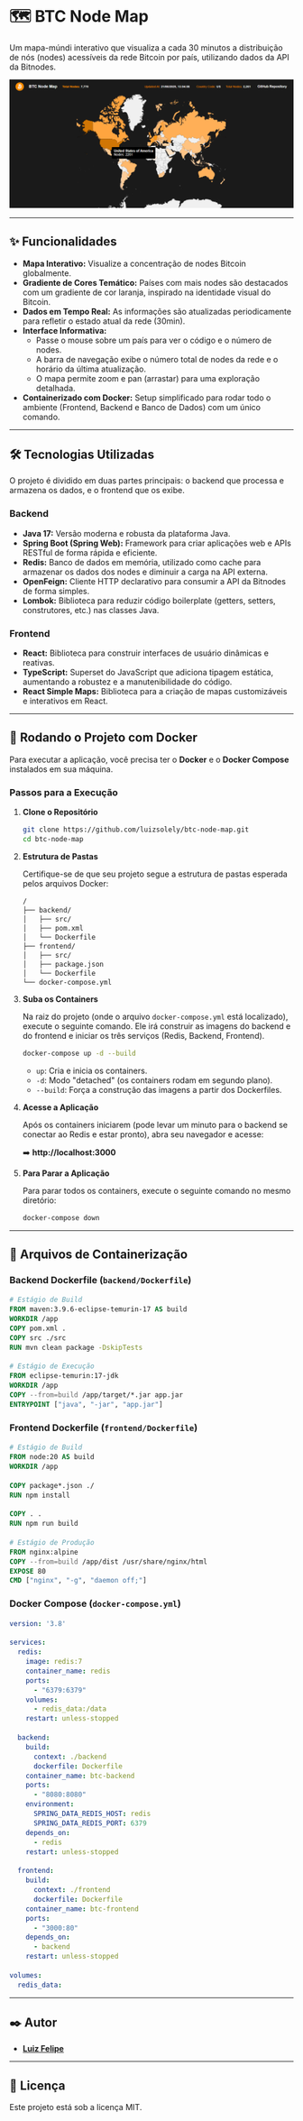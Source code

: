 # 🗺️ BTC Node Map

Um mapa-múndi interativo que visualiza a cada 30 minutos a distribuição de nós (nodes) acessíveis da rede Bitcoin por país, utilizando dados da API da Bitnodes.

![Demo do Projeto](./.github/assets/btc-node-map-demo.png)

---

## ✨ Funcionalidades

* **Mapa Interativo:** Visualize a concentração de nodes Bitcoin globalmente.
* **Gradiente de Cores Temático:** Países com mais nodes são destacados com um gradiente de cor laranja, inspirado na identidade visual do Bitcoin.
* **Dados em Tempo Real:** As informações são atualizadas periodicamente para refletir o estado atual da rede (30min).
* **Interface Informativa:**
    * Passe o mouse sobre um país para ver o código e o número de nodes.
    * A barra de navegação exibe o número total de nodes da rede e o horário da última atualização.
    * O mapa permite zoom e pan (arrastar) para uma exploração detalhada.
* **Containerizado com Docker:** Setup simplificado para rodar todo o ambiente (Frontend, Backend e Banco de Dados) com um único comando.

---

## 🛠️ Tecnologias Utilizadas

O projeto é dividido em duas partes principais: o backend que processa e armazena os dados, e o frontend que os exibe.

### Backend

* **Java 17:** Versão moderna e robusta da plataforma Java.
* **Spring Boot (Spring Web):** Framework para criar aplicações web e APIs RESTful de forma rápida e eficiente.
* **Redis:** Banco de dados em memória, utilizado como cache para armazenar os dados dos nodes e diminuir a carga na API externa.
* **OpenFeign:** Cliente HTTP declarativo para consumir a API da Bitnodes de forma simples.
* **Lombok:** Biblioteca para reduzir código boilerplate (getters, setters, construtores, etc.) nas classes Java.

### Frontend

* **React:** Biblioteca para construir interfaces de usuário dinâmicas e reativas.
* **TypeScript:** Superset do JavaScript que adiciona tipagem estática, aumentando a robustez e a manutenibilidade do código.
* **React Simple Maps:** Biblioteca para a criação de mapas customizáveis e interativos em React.

---

## 🐳 Rodando o Projeto com Docker

Para executar a aplicação, você precisa ter o **Docker** e o **Docker Compose** instalados em sua máquina.

### Passos para a Execução

1.  **Clone o Repositório**

    ```bash
    git clone https://github.com/luizsolely/btc-node-map.git
    cd btc-node-map
    ```

2.  **Estrutura de Pastas**

    Certifique-se de que seu projeto segue a estrutura de pastas esperada pelos arquivos Docker:

    ```
    /
    ├── backend/
    │   ├── src/
    │   ├── pom.xml
    │   └── Dockerfile
    ├── frontend/
    │   ├── src/
    │   ├── package.json
    │   └── Dockerfile
    └── docker-compose.yml
    ```

3.  **Suba os Containers**

    Na raiz do projeto (onde o arquivo `docker-compose.yml` está localizado), execute o seguinte comando. Ele irá construir as imagens do backend e do frontend e iniciar os três serviços (Redis, Backend, Frontend).

    ```bash
    docker-compose up -d --build
    ```
    * `up`: Cria e inicia os containers.
    * `-d`: Modo "detached" (os containers rodam em segundo plano).
    * `--build`: Força a construção das imagens a partir dos Dockerfiles.

4.  **Acesse a Aplicação**

    Após os containers iniciarem (pode levar um minuto para o backend se conectar ao Redis e estar pronto), abra seu navegador e acesse:

    ➡️ **http://localhost:3000**

5.  **Para Parar a Aplicação**

    Para parar todos os containers, execute o seguinte comando no mesmo diretório:

    ```bash
    docker-compose down
    ```

---

## 📄 Arquivos de Containerização

### Backend Dockerfile (`backend/Dockerfile`)
```dockerfile
# Estágio de Build
FROM maven:3.9.6-eclipse-temurin-17 AS build
WORKDIR /app
COPY pom.xml .
COPY src ./src
RUN mvn clean package -DskipTests

# Estágio de Execução
FROM eclipse-temurin:17-jdk
WORKDIR /app
COPY --from=build /app/target/*.jar app.jar
ENTRYPOINT ["java", "-jar", "app.jar"]
```

### Frontend Dockerfile (`frontend/Dockerfile`)
```dockerfile
# Estágio de Build
FROM node:20 AS build
WORKDIR /app

COPY package*.json ./
RUN npm install

COPY . .
RUN npm run build

# Estágio de Produção
FROM nginx:alpine
COPY --from=build /app/dist /usr/share/nginx/html
EXPOSE 80
CMD ["nginx", "-g", "daemon off;"]
```

### Docker Compose (`docker-compose.yml`)
```yaml
version: '3.8'

services:
  redis:
    image: redis:7
    container_name: redis
    ports:
      - "6379:6379"
    volumes:
      - redis_data:/data
    restart: unless-stopped

  backend:
    build:
      context: ./backend
      dockerfile: Dockerfile
    container_name: btc-backend
    ports:
      - "8080:8080"
    environment:
      SPRING_DATA_REDIS_HOST: redis
      SPRING_DATA_REDIS_PORT: 6379
    depends_on:
      - redis
    restart: unless-stopped

  frontend:
    build:
      context: ./frontend
      dockerfile: Dockerfile
    container_name: btc-frontend
    ports:
      - "3000:80"
    depends_on:
      - backend
    restart: unless-stopped

volumes:
  redis_data:
```

---

## ✒️ Autor

* **[Luiz Felipe](https://github.com/luizsolely)**

---

## 📜 Licença

Este projeto está sob a licença MIT.
